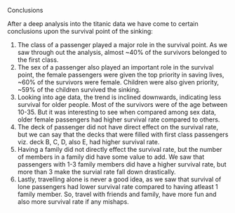 Conclusions

After a deep analysis into the titanic data we have come to certain conclusions upon the survival point of the sinking:

1. The class of a passenger played a major role in the survival point. As we saw through out the analysis, almost ~40% of the survivors belonged to the first class.
2. The sex of a passenger also played an important role in the survival point, the female passengers were given the top priority in saving lives, ~60% of the survivors were female. Children were also given priority, ~59% of the children survived the sinking.
3. Looking into age data, the trend is inclined downwards, indicating less survival for older people. Most of the survivors were of the age between 10-35. But it was interesting to see when compared among sex data, older female passengers had higher survival rate compared to others.
4. The deck of passenger did not have direct effect on the survival rate, but we can say that the decks that were filled with first class passengers viz. deck B, C, D, also E, had higher survival rate.
5. Having a family did not directly effect the survival rate, but the number of members in a family did have some value to add. We saw that passengers with 1-3 family members did have a higher survival rate, but more than 3 make the survial rate fall down drastically.
6. Lastly, travelling alone is never a good idea, as we saw that survival of lone passengers had lower survival rate compared to having atleast 1 family member. So, travel with friends and family, have more fun and also more survival rate if any mishaps.
